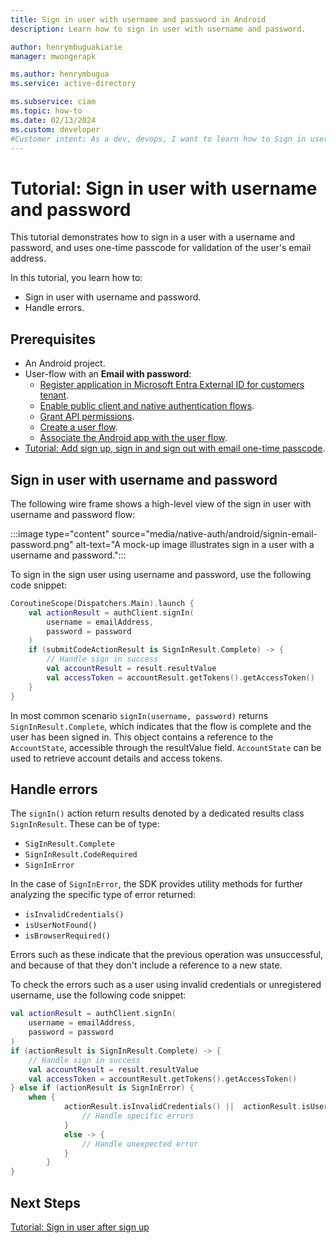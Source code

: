 ```yaml
---
title: Sign in user with username and password in Android
description: Learn how to sign in user with username and password.

author: henrymbuguakiarie
manager: mwongerapk

ms.author: henrymbugua
ms.service: active-directory

ms.subservice: ciam
ms.topic: how-to
ms.date: 02/13/2024
ms.custom: developer
#Customer intent: As a dev, devops, I want to learn how to Sign in user with username and password.
---
```


# Tutorial: Sign in user with username and password

This tutorial demonstrates how to sign in a user with a username and password, and uses one-time passcode for validation of the user's email address.

In this tutorial, you learn how to:

- Sign in user with username and password.
- Handle errors.

## Prerequisites

- An Android project.
- User-flow with an **Email with password**:
  - [Register application in Microsoft Entra External ID for customers tenant](how-to-run-sample-android-app.md#register-an-application).
  - [Enable public client and native authentication flows](how-to-run-sample-android-app.md#enable-public-client-and-native-authentication-flows).
  - [Grant API permissions](how-to-run-sample-android-app.md#grant-api-permissions).
  - [Create a user flow](how-to-run-sample-android-app.md#create-a-user-flow).
  - [Associate the Android app with the user flow](how-to-run-sample-android-app.md#associate-the--app-with-the-user-flow).
- [Tutorial: Add sign up, sign in and sign out with email one-time passcode](tutorial-native-auth-android-sign-up-sign-in-sign-out.md).

## Sign in user with username and password

The following wire frame shows a high-level view of the sign in user with username and password flow:

:::image type="content" source="media/native-auth/android/signin-email-password.png" alt-text="A mock-up image illustrates sign in a user with a username and password.":::

To sign in the sign user using username and password, use the following code snippet:

```kotlin
CoroutineScope(Dispatchers.Main).launch {
    val actionResult = authClient.signIn(
        username = emailAddress,
        password = password
    )
    if (submitCodeActionResult is SignInResult.Complete) -> {
        // Handle sign in success
        val accountResult = result.resultValue
        val accessToken = accountResult.getTokens().getAccessToken()
    }
}
```

In most common scenario `signIn(username, password)` returns `SignInResult.Complete`, which indicates that the flow is complete and the user has been signed in. This object contains a reference to the `AccountState`, accessible through the resultValue field. `AccountState` can be used to retrieve account details and access tokens.

## Handle errors

The `signIn()` action return results denoted by a dedicated results class `SignInResult`. These can be of type:
- `SigInResult.Complete`
- `SignInResult.CodeRequired`
- `SignInError`

In the case of `SignInError`, the SDK provides utility methods  for further analyzing the specific type of error returned:
- `isInvalidCredentials()`
- `isUserNotFound()`
- `isBrowserRequired()`

Errors such as these indicate that the previous operation was unsuccessful, and because of that they don't include a reference to a new state.

To check the errors such as a user using invalid credentials or unregistered username, use the following code snippet:

```kotlin
val actionResult = authClient.signIn(
    username = emailAddress,
    password = password
)
if (actionResult is SignInResult.Complete) -> {
    // Handle sign in success
    val accountResult = result.resultValue
    val accessToken = accountResult.getTokens().getAccessToken()
} else if (actionResult is SignInError) {
    when {
            actionResult.isInvalidCredentials() ||  actionResult.isUserNotFound() -> {
                // Handle specific errors
            }
            else -> {
                // Handle unexpected error
            }
        }
}
```

## Next Steps

[Tutorial: Sign in user after sign up](tutorial-native-auth-android-sign-in-after-sign-up.md)